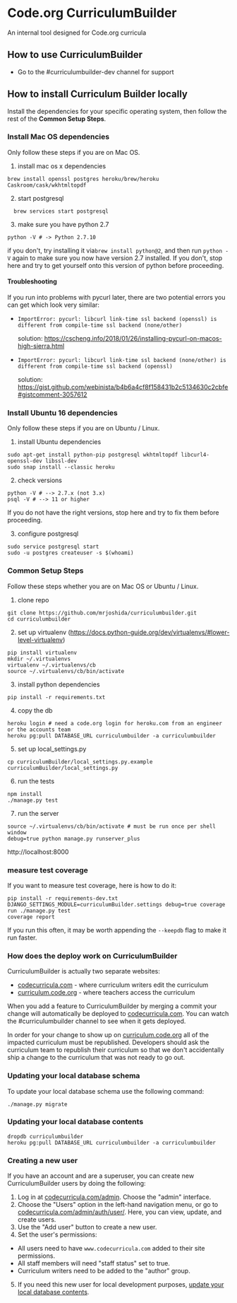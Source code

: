 Code.org CurriculumBuilder
=
An internal tool designed for Code.org curricula

## How to use CurriculumBuilder
- Go to the #curriculumbuilder-dev channel for support

## How to install Curriculum Builder locally

Install the dependencies for your specific operating system, then follow the rest of the **Common Setup Steps**.

### Install Mac OS dependencies
Only follow these steps if you are on Mac OS.

1. install mac os x dependencies

  ```
  brew install openssl postgres heroku/brew/heroku Caskroom/cask/wkhtmltopdf
  ```

2. start postgresql
```
  brew services start postgresql
```

3. make sure you have python 2.7

  ```
  python -V # -> Python 2.7.10
  ```
  if you don't, try installing it via`brew install python@2`, and then run `python -V` again to make sure you now have version 2.7 installed. If you don't, stop here and try to get yourself onto this version of python before proceeding.

#### Troubleshooting

If you run into problems with pycurl later, there are two potential errors you can get which look very similar:

  * `ImportError: pycurl: libcurl link-time ssl backend (openssl) is different from compile-time ssl backend (none/other)`
    
    solution: https://cscheng.info/2018/01/26/installing-pycurl-on-macos-high-sierra.html

  * `ImportError: pycurl: libcurl link-time ssl backend (none/other) is different from compile-time ssl backend (openssl)`
  
    solution: https://gist.github.com/webinista/b4b6a4cf8f158431b2c5134630c2cbfe#gistcomment-3057612


### Install Ubuntu 16 dependencies

Only follow these steps if you are on Ubuntu / Linux.

1. install Ubuntu dependencies
```
sudo apt-get install python-pip postgresql wkhtmltopdf libcurl4-openssl-dev libssl-dev
sudo snap install --classic heroku
```

2. check versions
```
python -V # --> 2.7.x (not 3.x)
psql -V # --> 11 or higher
```
If you do not have the right versions, stop here and try to fix them before proceeding.

3. configure postgresql
```
sudo service postgresql start
sudo -u postgres createuser -s $(whoami)
```

### Common Setup Steps
Follow these steps whether you are on Mac OS or Ubuntu / Linux.

1. clone repo

```
git clone https://github.com/mrjoshida/curriculumbuilder.git
cd curriculumbuilder
```

2. set up virtualenv (https://docs.python-guide.org/dev/virtualenvs/#lower-level-virtualenv)

```
pip install virtualenv
mkdir ~/.virtualenvs
virtualenv ~/.virtualenvs/cb
source ~/.virtualenvs/cb/bin/activate
```

3. install python dependencies
```
pip install -r requirements.txt
```

4. copy the db

```
heroku login # need a code.org login for heroku.com from an engineer or the accounts team
heroku pg:pull DATABASE_URL curriculumbuilder -a curriculumbuilder
```

5. set up local_settings.py

```
cp curriculumBuilder/local_settings.py.example curriculumBuilder/local_settings.py
```

6. run the tests

```
npm install
./manage.py test
```

7. run the server

```
source ~/.virtualenvs/cb/bin/activate # must be run once per shell window
debug=true python manage.py runserver_plus
```

http://localhost:8000

### measure test coverage
If you want to measure test coverage, here is how to do it:
```
pip install -r requirements-dev.txt
DJANGO_SETTINGS_MODULE=curriculumBuilder.settings debug=true coverage run ./manage.py test
coverage report
```
If you run this often, it may be worth appending the `--keepdb` flag to make it run faster.

### How does the deploy work on CurriculumBuilder

CurriculumBuilder is actually two separate websites:
* [codecurricula.com](codecurricula.com) - where curriculum writers edit the curriculum
* [curriculum.code.org](curriculum.code.org) - where teachers access the curriculum

When you add a feature to CurriculumBuilder by merging a commit your
change will automatically be deployed to [codecurricula.com](codecurricula.com).
You can watch the #curriculumbuilder channel to see when it gets deployed.

In order for your change to show up on [curriculum.code.org](curriculum.code.org)
all of the impacted curriculum must be republished. Developers should ask
the curriculum team to republish their curriculum so that we don't accidentally
ship a change to the curriculum that was not ready to go out.

### Updating your local database schema

To update your local database schema use the following command:
```
./manage.py migrate
```

### Updating your local database contents

```
dropdb curriculumbuilder
heroku pg:pull DATABASE_URL curriculumbuilder -a curriculumbuilder
```

### Creating a new user

If you have an account and are a superuser, you can create new CurriculumBuilder users by doing the following:

1. Log in at [codecurricula.com/admin](codecurricula.com/admin). Choose the "admin" interface.
2. Choose the "Users" option in the left-hand navigation menu, or go to [codecurricula.com/admin/auth/user/](codecurricula.com/admin/auth/user/). Here, you can view, update, and create users.
3. Use the "Add user" button to create a new user.
4. Set the user's permissions:
  * All users need to have `www.codecurricula.com` added to their site permissions.
  * All staff members will need "staff status" set to true.
  * Curriculum writers need to be added to the "author" group.
5. If you need this new user for local development purposes, [update your local database contents](https://github.com/mrjoshida/curriculumbuilder#updating-your-local-database-contents).

